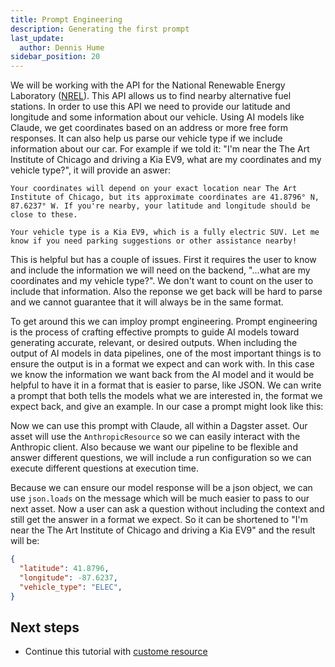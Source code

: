 ```yaml
---
title: Prompt Engineering
description: Generating the first prompt
last_update:
  author: Dennis Hume
sidebar_position: 20
---
```


We will be working with the API for the National Renewable Energy Laboratory ([NREL](https://www.nrel.gov/)). This API allows us to find nearby alternative fuel stations. In order to use this API we need to provide our latitude and longitude and some information about our vehicle. Using AI models like Claude, we get coordinates based on an address or more free form responses. It can also help us parse our vehicle type if we include information about our car. For example if we told it: "I'm near the The Art Institute of Chicago and driving a Kia EV9, what are my coordinates and my vehicle type?", it will provide an aswer:

```
Your coordinates will depend on your exact location near The Art Institute of Chicago, but its approximate coordinates are 41.8796° N, 87.6237° W. If you're nearby, your latitude and longitude should be close to these.

Your vehicle type is a Kia EV9, which is a fully electric SUV. Let me know if you need parking suggestions or other assistance nearby!
```

This is helpful but has a couple of issues. First it requires the user to know and include the information we will need on the backend, "...what are my coordinates and my vehicle type?". We don't want to count on the user to include that information. Also the reponse we get back will be hard to parse and we cannot guarantee that it will always be in the same format.

To get around this we can imploy prompt engineering. Prompt engineering is the process of crafting effective prompts to guide AI models toward generating accurate, relevant, or desired outputs. When including the output of AI models in data pipelines, one of the most important things is to ensure the output is in a format we expect and can work with. In this case we know the information we want back from the AI model and it would be helpful to have it in a format that is easier to parse, like JSON. We can write a prompt that both tells the models what we are interested in, the format we expect back, and give an example. In our case a prompt might look like this:

<CodeExample path="project_prompt_eng/project_prompt_eng/assets.py" language="python" lineStart="8" lineEnd="31"/>

Now we can use this prompt with Claude, all within a Dagster asset. Our asset will use the `AnthropicResource` so we can easily interact with the Anthropic client. Also because we want our pipeline to be flexible and answer different questions, we will include a run configuration so we can execute different questions at execution time.  

<CodeExample path="project_prompt_eng/project_prompt_eng/assets.py" language="python" lineStart="65" lineEnd="93"/>

Because we can ensure our model response will be a json object, we can use `json.loads` on the message which will be much easier to pass to our next asset. Now a user can ask a question without including the context and still get the answer in a format we expect. So it can be shortened to "I'm near the The Art Institute of Chicago and driving a Kia EV9" and the result will be:

```json
{
  "latitude": 41.8796,
  "longitude": -87.6237,
  "vehicle_type": "ELEC",
}
```

## Next steps

- Continue this tutorial with [custome resource](custom-resource)